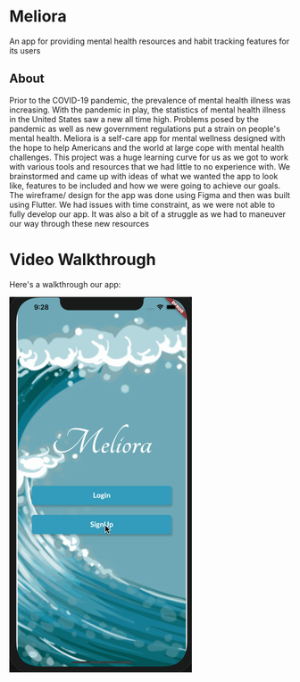 # Meliora 

An app for providing mental health resources and habit tracking features for its users

## About

Prior to the COVID-19 pandemic, the prevalence of mental health illness was increasing. With the pandemic in play, the statistics of mental health illness in the United States saw a new all time high. Problems posed by the pandemic as well as new government regulations put a strain on people's mental health. Meliora is a self-care app for mental wellness designed with the hope to help Americans and the world at large cope with mental health challenges. This project was a huge learning curve for us as we got to work with various tools and resources that we had little to no experience with. We brainstormed and came up with ideas of what we wanted the app to look like, features to be included and how we were going to achieve our goals. The wireframe/ design for the app was done using Figma and then was built using Flutter. We had issues with time constraint, as we were not able to fully develop our app. It was also a bit of a struggle as we had to maneuver our way through these new resources
# Video Walkthrough
Here's a walkthrough our app:

<img src='https://github.com/lhansra/meliora/blob/main/meliora_app/meliora.gif' title='Video Walkthrough' width='' alt='Video Walkthrough' />
